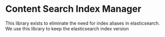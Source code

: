 # Content Search Index Manager

This library exists to eliminate the need for index aliases in elasticsearch.
We use this library to keep the elasticsearch index version
